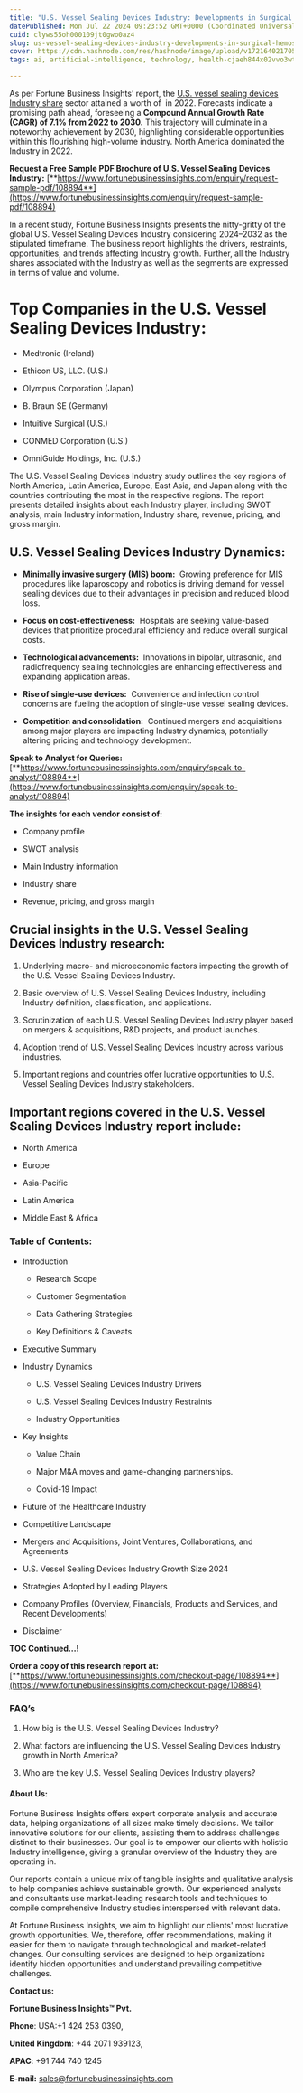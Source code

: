 ```yaml
---
title: "U.S. Vessel Sealing Devices Industry: Developments in Surgical Hemostasis Tools"
datePublished: Mon Jul 22 2024 09:23:52 GMT+0000 (Coordinated Universal Time)
cuid: clyws55oh000109jt0gwo0az4
slug: us-vessel-sealing-devices-industry-developments-in-surgical-hemostasis-tools
cover: https://cdn.hashnode.com/res/hashnode/image/upload/v1721640217054/2ccb3af2-9bd3-4013-a39a-1dbe01257093.png
tags: ai, artificial-intelligence, technology, health-cjaeh844x02vvo3wtj5r2s75q, healthcare

---
```


As per Fortune Business Insights’ report, the [U.S. vessel sealing devices Industry share](https://www.fortunebusinessinsights.com/u-s-vessel-sealing-devices-market-108894) sector attained a worth of  in 2022. Forecasts indicate a promising path ahead, foreseeing a **Compound Annual Growth Rate (CAGR) of 7.1% from 2022 to 2030.** This trajectory will culminate in a noteworthy achievement by 2030, highlighting considerable opportunities within this flourishing high-volume industry. North America dominated the Industry in 2022.

**Request a Free Sample PDF Brochure of U.S. Vessel Sealing Devices Industry:** [**https://www.fortunebusinessinsights.com/enquiry/request-sample-pdf/108894**](https://www.fortunebusinessinsights.com/enquiry/request-sample-pdf/108894)

In a recent study, Fortune Business Insights presents the nitty-gritty of the global U.S. Vessel Sealing Devices Industry considering 2024–2032 as the stipulated timeframe. The business report highlights the drivers, restraints, opportunities, and trends affecting Industry growth. Further, all the Industry shares associated with the Industry as well as the segments are expressed in terms of value and volume.

# **Top Companies in the U.S. Vessel Sealing Devices Industry:**

* Medtronic (Ireland)
    
* Ethicon US, LLC. (U.S.)
    
* Olympus Corporation (Japan)
    
* B. Braun SE (Germany)
    
* Intuitive Surgical (U.S.)
    
* CONMED Corporation (U.S.)
    
* OmniGuide Holdings, Inc. (U.S.)
    

The U.S. Vessel Sealing Devices Industry study outlines the key regions of North America, Latin America, Europe, East Asia, and Japan along with the countries contributing the most in the respective regions. The report presents detailed insights about each Industry player, including SWOT analysis, main Industry information, Industry share, revenue, pricing, and gross margin.

## U.S. Vessel Sealing Devices Industry **Dynamics**:

* **Minimally invasive surgery (MIS) boom:**  Growing preference for MIS procedures like laparoscopy and robotics is driving demand for vessel sealing devices due to their advantages in precision and reduced blood loss.
    
* **Focus on cost-effectiveness:**  Hospitals are seeking value-based devices that prioritize procedural efficiency and reduce overall surgical costs.
    
* **Technological advancements:**  Innovations in bipolar, ultrasonic, and radiofrequency sealing technologies are enhancing effectiveness and expanding application areas.
    
* **Rise of single-use devices:**  Convenience and infection control concerns are fueling the adoption of single-use vessel sealing devices.
    
* **Competition and consolidation:**  Continued mergers and acquisitions among major players are impacting Industry dynamics, potentially altering pricing and technology development.
    

**Speak to Analyst for Queries:** [**https://www.fortunebusinessinsights.com/enquiry/speak-to-analyst/108894**](https://www.fortunebusinessinsights.com/enquiry/speak-to-analyst/108894)

**The insights for each vendor consist of:**

* Company profile
    
* SWOT analysis
    
* Main Industry information
    
* Industry share
    
* Revenue, pricing, and gross margin
    

## **Crucial insights in the U.S. Vessel Sealing Devices Industry research:**

1. Underlying macro- and microeconomic factors impacting the growth of the U.S. Vessel Sealing Devices Industry.
    
2. Basic overview of U.S. Vessel Sealing Devices Industry, including Industry definition, classification, and applications.
    
3. Scrutinization of each U.S. Vessel Sealing Devices Industry player based on mergers & acquisitions, R&D projects, and product launches.
    
4. Adoption trend of U.S. Vessel Sealing Devices Industry across various industries.
    
5. Important regions and countries offer lucrative opportunities to U.S. Vessel Sealing Devices Industry stakeholders.
    

## **Important regions covered in the U.S. Vessel Sealing Devices Industry report include:**

* North America
    
* Europe
    
* Asia-Pacific
    
* Latin America
    
* Middle East & Africa
    

### **Table of Contents:**

* Introduction
    
    * Research Scope
        
    * Customer Segmentation
        
    * Data Gathering Strategies
        
    * Key Definitions & Caveats
        
* Executive Summary
    
* Industry Dynamics
    
    * U.S. Vessel Sealing Devices Industry Drivers
        
    * U.S. Vessel Sealing Devices Industry Restraints
        
    * Industry Opportunities
        
* Key Insights
    
    * Value Chain
        
    * Major M&A moves and game-changing partnerships.
        
    * Covid-19 Impact
        
* Future of the Healthcare Industry
    
* Competitive Landscape
    
* Mergers and Acquisitions, Joint Ventures, Collaborations, and Agreements
    
* U.S. Vessel Sealing Devices Industry Growth Size 2024
    
* Strategies Adopted by Leading Players
    
* Company Profiles (Overview, Financials, Products and Services, and Recent Developments)
    
* Disclaimer
    

**TOC Continued…!**

**Order a copy of this research report at:** [**https://www.fortunebusinessinsights.com/checkout-page/108894**](https://www.fortunebusinessinsights.com/checkout-page/108894)

### **FAQ’s**

1. How big is the U.S. Vessel Sealing Devices Industry?
    
2. What factors are influencing the U.S. Vessel Sealing Devices Industry growth in North America?
    
3. Who are the key U.S. Vessel Sealing Devices Industry players?
    

#### **About Us:**

Fortune Business Insights offers expert corporate analysis and accurate data, helping organizations of all sizes make timely decisions. We tailor innovative solutions for our clients, assisting them to address challenges distinct to their businesses. Our goal is to empower our clients with holistic Industry intelligence, giving a granular overview of the Industry they are operating in.

Our reports contain a unique mix of tangible insights and qualitative analysis to help companies achieve sustainable growth. Our experienced analysts and consultants use market-leading research tools and techniques to compile comprehensive Industry studies interspersed with relevant data.

At Fortune Business Insights, we aim to highlight our clients' most lucrative growth opportunities. We, therefore, offer recommendations, making it easier for them to navigate through technological and market-related changes. Our consulting services are designed to help organizations identify hidden opportunities and understand prevailing competitive challenges.

**Contact us:**

**Fortune Business Insights™ Pvt.**

**Phone**: USA:+1 424 253 0390,

**United Kingdom**: +44 2071 939123,

**APAC**: +91 744 740 1245

**E-mail:** [sales@fortunebusinessinsights.com](mailto:sales@fortunebusinessinsights.com)